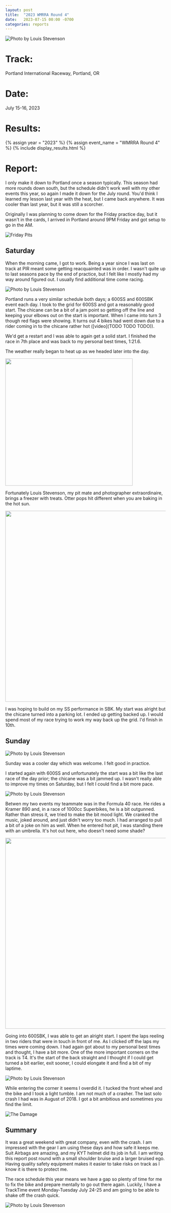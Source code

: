 ```yaml
---
layout: post
title:  "2023 WMRRA Round 4"
date:   2023-07-15 00:00 -0700
categories: reports
---
```


![Photo by Louis Stevenson](/img/race-report-photos/2023/wmrra-r4/STF07986.jpg)

# Track:
Portland International Raceway, Portland, OR

# Date:
July 15-16, 2023

# Results:
{% assign year = "2023" %}
{% assign event_name = "WMRRA Round 4" %}
{% include display_results.html %}

# Report:



I only make it down to Portland once a season typically. This season had more
rounds down south, but the schedule didn't work well with my other events this
year, so again I made it down for the July round. You'd think I learned my
lesson last year with the heat, but I came back anywhere. It was cooler than
last year, but it was still a scorcher.

Originally I was planning to come down for the Friday practice day, but it
wasn't in the cards, I arrived in Portland around 9PM Friday and got setup to
go in the AM.

![Friday Pits](/img/race-report-photos/2023/wmrra-r4/friday-pits.jpg)


## Saturday
When the morning came, I got to work. Being a year since I was last on track at
PIR meant some getting reacquainted was in order. I wasn't quite up to last
seasons pace by the end of practice, but I felt like I mostly had my way around
figured out. I usually find additional time come racing.

![Photo by Louis Stevenson](/img/race-report-photos/2023/wmrra-r4/STF09697.jpg)

Portland runs a very similar schedule both days; a 600SS and 600SBK event each day.
I took to the grid for 600SS and got a reasonably good start. The chicane can
be a bit of a jam point so getting off the line and keeping your elbows out on
the start is important. When I came into turn 3 though red flags were showing.
It turns out 4 bikes had went down due to a rider coming in to the chicane
rather hot ([video](TODO TODO TODO)).

We'd get a restart and I was able to again get a solid start. I finished the
race in 7th place and was back to my personal best times, 1:21.6.

The weather really began to heat up as we headed later into the day.

<img height=400 src="/img/race-report-photos/2023/wmrra-r4/thermometer.jpg"/>


Fortunately Louis Stevenson, my pit mate and photographer extraordinaire, brings
a freezer with treats. Otter pops hit different when you are baking in the hot
sun.

<img height=600 src="/img/race-report-photos/2023/wmrra-r4/a-frosty-treat.jpg"/>

I was hoping to build on my SS performance in SBK. My start was alright but
the chicane turned into a parking lot. I ended up getting backed up. I would
spend most of my race trying to work my way back up the grid. I'd finish in 10th.

## Sunday

![Photo by Louis Stevenson](/img/race-report-photos/2023/wmrra-r4/STF07876.jpg)

Sunday was a cooler day which was welcome. I felt good in practice.

I started again with 600SS and unfortunately the start was a bit like the last
race of the day prior; the chicane was a bit jammed up. I wasn't really able to
improve my times on Saturday, but I felt I could find a bit more pace.

![Photo by Louis Stevenson](/img/race-report-photos/2023/wmrra-r4/STF03459.jpg)


Betwen my two events my teammate was in the Formula 40 race. He rides a Kramer 890
and, in a race of 1000cc Superbikes, he is a bit outgunned. Rather than stress
it, we tried to make the bit mood light. We cranked the music, joked around,
and just didn't worry too much. I had arranged to pull a bit of a joke on him
as well. When he entered hot pit, I was standing there with an umbrella. It's
hot out here, who doesn't need some shade?

<img height=600 src="/img/race-report-photos/2023/wmrra-r4/umbrella-girl.png"/>

Going into 600SBK, I was able to get an alright start. I spent the laps reeling
in two riders that were in touch in front of me. As I clicked off the laps my
times were coming down. I had again got about to my personal best times and
thought, I have a bit more. One of the more important corners on the track is T4.
It's the start of the back straight and I thought if I could get turned a bit
earlier, exit sooner, I could elongate it and find a bit of my laptime.

![Photo by Louis Stevenson](/img/race-report-photos/2023/wmrra-r4/STF02515TS.jpg)

While entering the corner it seems I overdid it. I tucked the front wheel and
the bike and I took a light tumble. I am not much of a crasher. The last solo
crash I had was in August of 2018. I got a bit ambitious and sometimes you find
the limit.

![The Damage](/img/race-report-photos/2023/wmrra-r4/crash-photo.jpg)

## Summary

It was a great weekend with great company, even with the crash. I am impressed
with the gear I am using these days and how safe it keeps me. Suit Airbags are 
amazing, and my KYT helmet did its job in full. I am writing this report post
round with a small shoulder bruise and a larger bruised ego. Having quality
safety equipment makes it easier to take risks on track as I know it is there
to protect me.

The race schedule this year means we have a gap so plenty of time for me to fix
the bike and prepare mentally to go out there again. Luckily, I have a TrackTime
event Monday-Tuesday July 24-25 and am going to be able to shake off the crash
quick.

![Photo by Louis Stevenson](/img/race-report-photos/2023/wmrra-r4/STF08097.jpg)

<!-- ![Photo by Louis Stevenson](/img/race-report-photos/2023/wmrra-r4/STF07935.jpg) -->


